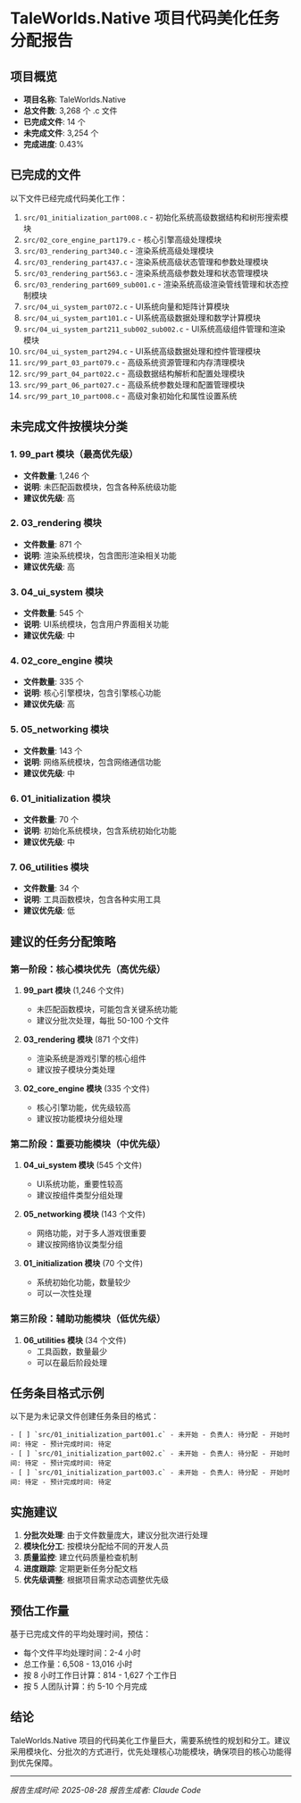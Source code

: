 # TaleWorlds.Native 项目代码美化任务分配报告

## 项目概览

- **项目名称**: TaleWorlds.Native
- **总文件数**: 3,268 个 .c 文件
- **已完成文件**: 14 个
- **未完成文件**: 3,254 个
- **完成进度**: 0.43%

## 已完成的文件

以下文件已经完成代码美化工作：

1. `src/01_initialization_part008.c` - 初始化系统高级数据结构和树形搜索模块
2. `src/02_core_engine_part179.c` - 核心引擎高级处理模块
3. `src/03_rendering_part340.c` - 渲染系统高级处理模块
4. `src/03_rendering_part437.c` - 渲染系统高级状态管理和参数处理模块
5. `src/03_rendering_part563.c` - 渲染系统高级参数处理和状态管理模块
6. `src/03_rendering_part609_sub001.c` - 渲染系统高级渲染管线管理和状态控制模块
7. `src/04_ui_system_part072.c` - UI系统向量和矩阵计算模块
8. `src/04_ui_system_part101.c` - UI系统高级数据处理和数学计算模块
9. `src/04_ui_system_part211_sub002_sub002.c` - UI系统高级组件管理和渲染模块
10. `src/04_ui_system_part294.c` - UI系统高级数据处理和控件管理模块
11. `src/99_part_03_part079.c` - 高级系统资源管理和内存清理模块
12. `src/99_part_04_part022.c` - 高级数据结构解析和配置处理模块
13. `src/99_part_06_part027.c` - 高级系统参数处理和配置管理模块
14. `src/99_part_10_part008.c` - 高级对象初始化和属性设置系统

## 未完成文件按模块分类

### 1. 99_part 模块（最高优先级）
- **文件数量**: 1,246 个
- **说明**: 未匹配函数模块，包含各种系统级功能
- **建议优先级**: 高

### 2. 03_rendering 模块
- **文件数量**: 871 个
- **说明**: 渲染系统模块，包含图形渲染相关功能
- **建议优先级**: 高

### 3. 04_ui_system 模块
- **文件数量**: 545 个
- **说明**: UI系统模块，包含用户界面相关功能
- **建议优先级**: 中

### 4. 02_core_engine 模块
- **文件数量**: 335 个
- **说明**: 核心引擎模块，包含引擎核心功能
- **建议优先级**: 高

### 5. 05_networking 模块
- **文件数量**: 143 个
- **说明**: 网络系统模块，包含网络通信功能
- **建议优先级**: 中

### 6. 01_initialization 模块
- **文件数量**: 70 个
- **说明**: 初始化系统模块，包含系统初始化功能
- **建议优先级**: 中

### 7. 06_utilities 模块
- **文件数量**: 34 个
- **说明**: 工具函数模块，包含各种实用工具
- **建议优先级**: 低

## 建议的任务分配策略

### 第一阶段：核心模块优先（高优先级）
1. **99_part 模块** (1,246 个文件)
   - 未匹配函数模块，可能包含关键系统功能
   - 建议分批次处理，每批 50-100 个文件

2. **03_rendering 模块** (871 个文件)
   - 渲染系统是游戏引擎的核心组件
   - 建议按子模块分类处理

3. **02_core_engine 模块** (335 个文件)
   - 核心引擎功能，优先级较高
   - 建议按功能模块分组处理

### 第二阶段：重要功能模块（中优先级）
1. **04_ui_system 模块** (545 个文件)
   - UI系统功能，重要性较高
   - 建议按组件类型分组处理

2. **05_networking 模块** (143 个文件)
   - 网络功能，对于多人游戏很重要
   - 建议按网络协议类型分组

3. **01_initialization 模块** (70 个文件)
   - 系统初始化功能，数量较少
   - 可以一次性处理

### 第三阶段：辅助功能模块（低优先级）
1. **06_utilities 模块** (34 个文件)
   - 工具函数，数量最少
   - 可以在最后阶段处理

## 任务条目格式示例

以下是为未记录文件创建任务条目的格式：

```
- [ ] `src/01_initialization_part001.c` - 未开始 - 负责人: 待分配 - 开始时间: 待定 - 预计完成时间: 待定
- [ ] `src/01_initialization_part002.c` - 未开始 - 负责人: 待分配 - 开始时间: 待定 - 预计完成时间: 待定
- [ ] `src/01_initialization_part003.c` - 未开始 - 负责人: 待分配 - 开始时间: 待定 - 预计完成时间: 待定
```

## 实施建议

1. **分批次处理**: 由于文件数量庞大，建议分批次进行处理
2. **模块化分工**: 按模块分配给不同的开发人员
3. **质量监控**: 建立代码质量检查机制
4. **进度跟踪**: 定期更新任务分配文档
5. **优先级调整**: 根据项目需求动态调整优先级

## 预估工作量

基于已完成文件的平均处理时间，预估：
- 每个文件平均处理时间：2-4 小时
- 总工作量：6,508 - 13,016 小时
- 按 8 小时工作日计算：814 - 1,627 个工作日
- 按 5 人团队计算：约 5-10 个月完成

## 结论

TaleWorlds.Native 项目的代码美化工作量巨大，需要系统性的规划和分工。建议采用模块化、分批次的方式进行，优先处理核心功能模块，确保项目的核心功能得到优先保障。

---
*报告生成时间: 2025-08-28*
*报告生成者: Claude Code*